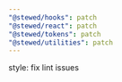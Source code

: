 ```yaml
---
"@stewed/hooks": patch
"@stewed/react": patch
"@stewed/tokens": patch
"@stewed/utilities": patch
---
```


style: fix lint issues
